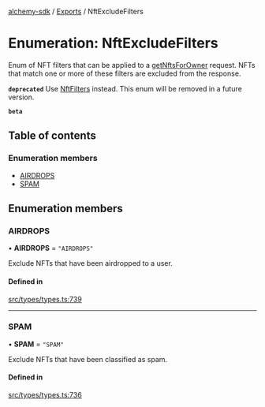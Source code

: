 [alchemy-sdk](../README.md) / [Exports](../modules.md) / NftExcludeFilters

# Enumeration: NftExcludeFilters

Enum of NFT filters that can be applied to a [getNftsForOwner](../classes/NftNamespace.md#getnftsforowner) request.
NFTs that match one or more of these filters are excluded from the response.

**`deprecated`** Use [NftFilters](NftFilters.md) instead. This enum will be removed in a
  future version.

**`beta`**

## Table of contents

### Enumeration members

- [AIRDROPS](NftExcludeFilters.md#airdrops)
- [SPAM](NftExcludeFilters.md#spam)

## Enumeration members

### AIRDROPS

• **AIRDROPS** = `"AIRDROPS"`

Exclude NFTs that have been airdropped to a user.

#### Defined in

[src/types/types.ts:739](https://github.com/alchemyplatform/alchemy-sdk-js/blob/5992f68/src/types/types.ts#L739)

___

### SPAM

• **SPAM** = `"SPAM"`

Exclude NFTs that have been classified as spam.

#### Defined in

[src/types/types.ts:736](https://github.com/alchemyplatform/alchemy-sdk-js/blob/5992f68/src/types/types.ts#L736)

